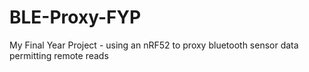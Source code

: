 # BLE-Proxy-FYP
My Final Year Project - using an nRF52 to proxy bluetooth sensor data permitting remote reads
